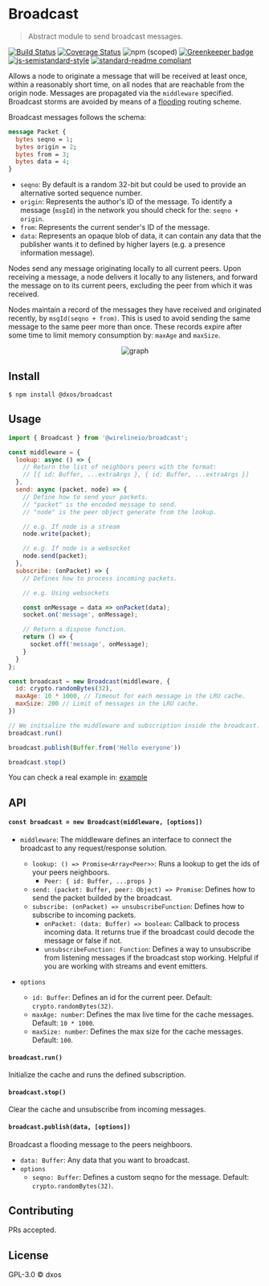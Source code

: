 # Broadcast
> Abstract module to send broadcast messages.

[![Build Status](https://travis-ci.com/dxos/broadcast.svg?branch=master)](https://travis-ci.com/dxos/broadcast)
[![Coverage Status](https://coveralls.io/repos/github/dxos/broadcast/badge.svg?branch=master)](https://coveralls.io/github/dxos/broadcast?branch=master)
![npm (scoped)](https://img.shields.io/npm/v/@dxos/broadcast)
[![Greenkeeper badge](https://badges.greenkeeper.io/dxos/broadcast.svg)](https://greenkeeper.io/)
[![js-semistandard-style](https://img.shields.io/badge/code%20style-semistandard-brightgreen.svg?style=flat-square)](https://github.com/standard/semistandard)
[![standard-readme compliant](https://img.shields.io/badge/readme%20style-standard-brightgreen.svg?style=flat-square)](https://github.com/RichardLitt/standard-readme)

Allows a node to originate a message that will be received at least once, within a
reasonably short time, on all nodes that are reachable from the origin node. Messages are
propagated via the `middleware` specified. Broadcast storms are
avoided by means of a [flooding](https://en.wikipedia.org/wiki/Flooding_(computer_networking)) routing scheme.

Broadcast messages follows the schema:

```proto
message Packet {
  bytes seqno = 1;
  bytes origin = 2;
  bytes from = 3;
  bytes data = 4;
}
```

- `seqno`: By default is a random 32-bit but could be used to provide an alternative sorted sequence number.
- `origin`: Represents the author's ID of the message. To identify a message (`msgId`) in the network you should check for the: `seqno + origin`.
- `from`: Represents the current sender's ID of the message.
- `data`: Represents an opaque blob of data, it can contain any data that the publisher wants
it to defined by higher layers (e.g. a presence information message).

Nodes send any message originating locally to all current peers. Upon receiving a message, a
node delivers it locally to any listeners, and forward the message on to its current
peers, excluding the peer from which it was received.

Nodes maintain a record of the messages they have received and originated
recently, by `msgId(seqno + from)`. This is used to avoid sending the same message to the same peer
more than once. These records expire after some time to limit memory consumption by: `maxAge` and `maxSize`.

<p align="center">
  <img src="https://user-images.githubusercontent.com/819446/66934639-2bb67980-f011-11e9-9c27-739b5ee5fd5c.gif" alt="graph">
</p>

## Install

```
$ npm install @dxos/broadcast
```

## Usage

```javascript
import { Broadcast } from '@wirelineio/broadcast';

const middleware = {
  lookup: async () => {
    // Return the list of neighbors peers with the format:
    // [{ id: Buffer, ...extraArgs }, { id: Buffer, ...extraArgs }]
  },
  send: async (packet, node) => {
    // Define how to send your packets.
    // "packet" is the encoded message to send.
    // "node" is the peer object generate from the lookup.

    // e.g. If node is a stream
    node.write(packet);

    // e.g. If node is a websocket
    node.send(packet);
  },
  subscribe: (onPacket) => {
    // Defines how to process incoming packets.

    // e.g. Using websockets

    const onMessage = data => onPacket(data);
    socket.on('message', onMessage);

    // Return a dispose function.
    return () => {
      socket.off('message', onMessage);
    }
  }
};

const broadcast = new Broadcast(middleware, {
  id: crypto.randomBytes(32),
  maxAge: 10 * 1000, // Timeout for each message in the LRU cache.
  maxSize: 200 // Limit of messages in the LRU cache.
})

// We initialize the middleware and subscription inside the broadcast.
broadcast.run()

broadcast.publish(Buffer.from('Hello everyone'))

broadcast.stop()
```

You can check a real example in: [example](https://github.com/dxos/broadcast/tree/master/example)

## API

#### `const broadcast = new Broadcast(middleware, [options])`

- `middleware`: The middleware defines an interface to connect the broadcast to any request/response solution.
  - `lookup: () => Promise<Array<Peer>>`: Runs a lookup to get the ids of your peers neighboors.
    - `Peer: { id: Buffer, ...props }`
  - `send: (packet: Buffer, peer: Object) => Promise`: Defines how to send the packet builded by the broadcast.
  - `subscribe: (onPacket) => unsubscribeFunction`: Defines how to subscribe to incoming packets.
    - `onPacket: (data: Buffer) => boolean`: Callback to process incoming data. It returns true if the broadcast could decode the message or false if not.
    - `unsubscribeFunction: Function`: Defines a way to unsubscribe from listening messages if the broadcast stop working. Helpful if you are working with streams and event emitters.

- `options`
  - `id: Buffer`: Defines an id for the current peer. Default: `crypto.randomBytes(32)`.
  - `maxAge: number`: Defines the max live time for the cache messages. Default: `10 * 1000`.
  - `maxSize: number`: Defines the max size for the cache messages. Default: `100`.

#### `broadcast.run()`

Initialize the cache and runs the defined subscription.

#### `broadcast.stop()`

Clear the cache and unsubscribe from incoming messages.

#### `broadcast.publish(data, [options])`

Broadcast a flooding message to the peers neighboors.

- `data: Buffer`: Any data that you want to broadcast.
- `options`
  - `seqno: Buffer`: Defines a custom seqno for the message. Default: `crypto.randomBytes(32)`.

## Contributing

PRs accepted.

## License

GPL-3.0 © dxos

